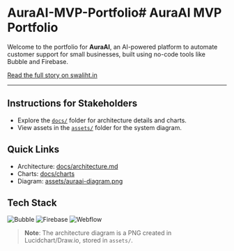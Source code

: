 # AuraAI-MVP-Portfolio# AuraAI MVP Portfolio

Welcome to the portfolio for **AuraAI**, an AI-powered platform to automate customer support for small businesses, built using no-code tools like Bubble and Firebase.

[Read the full story on swaliht.in](https://swaliht.in/auraai-mvp)

---

## Instructions for Stakeholders

- Explore the [`docs/`](./docs/) folder for architecture details and charts.
- View assets in the [`assets/`](./assets/) folder for the system diagram.

## Quick Links

- Architecture: [docs/architecture.md](./docs/architecture.md)
- Charts: [docs/charts](./docs/charts)
- Diagram: [assets/auraai-diagram.png](./assets/auraai-diagram.png)

## Tech Stack

![Bubble](https://img.shields.io/badge/-Bubble-00C4B4?logo=bubble)
![Firebase](https://img.shields.io/badge/-Firebase-FFCA28?logo=firebase)
![Webflow](https://img.shields.io/badge/-Webflow-4353FF?logo=webflow)

> **Note**: The architecture diagram is a PNG created in Lucidchart/Draw.io, stored in `assets/`.
